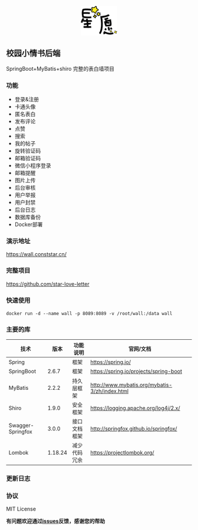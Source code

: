 <p align="center"><img src="https://github.com/star-love-letter/.github/blob/main/img/logo.png" height="80" alt="星愿墙"></p>

## 校园小情书后端

SpringBoot+MyBatis+shiro 完整的表白墙项目



### 功能

- 登录&注册
- 卡通头像
- 匿名表白
- 发布评论
- 点赞
- 搜索
- 我的帖子
- 旋转验证码
- 邮箱验证码
- 微信小程序登录
- 邮箱提醒
- 图片上传
- 后台审核
- 用户举报
- 用户封禁
- 后台日志
- 数据库备份
- Docker部署



### 演示地址

https://wall.conststar.cn/



### 完整项目

https://github.com/star-love-letter


### 快速使用
```shell
docker run -d --name wall -p 8089:8089 -v /root/wall:/data wall
```



### 主要的库

| 技术              | 版本    | 功能说明     | 官网/文档                                      |
| ----------------- | ------- | ------------ | ---------------------------------------------- |
| Spring            |         | 框架         | https://spring.io/                             |
| SpringBoot        | 2.6.7   | 框架         | https://spring.io/projects/spring-boot         |
| MyBatis           | 2.2.2   | 持久层框架   | http://www.mybatis.org/mybatis-3/zh/index.html |
| Shiro             | 1.9.0   | 安全框架     | https://logging.apache.org/log4j/2.x/          |
| Swagger-Springfox | 3.0.0   | 接口文档框架 | http://springfox.github.io/springfox/          |
| Lombok            | 1.18.24 | 减少代码冗余 | https://projectlombok.org/                     |



### 更新日志



### 协议

MIT License



**有问题欢迎通过[issues](/issues)反馈，感谢您的帮助**
